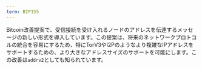 ```yaml
---
term: BIP155
---
```


Bitcoin改善提案で、受信接続を受け入れるノードのアドレスを伝達するメッセージの新しい形式を導入しています。この提案は、将来のネットワークプロトコルの統合を容易にするため、特にTorV3やI2Pのようなより複雑なIPアドレスをサポートするための、より大きなアドレスサイズのサポートを可能にします。この改善は`addrv2`としても知られています。